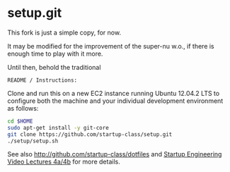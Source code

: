 setup.git
=========
This fork is just a simple copy, for now. 

It may be modified for the improvement of the super-nu w.o.,
if there is enough time to play with it more.

Until then, behold the traditional

	README / Instructions:

Clone and run this on a new EC2 instance running Ubuntu 12.04.2 LTS to
configure both the machine and your individual development environment as
follows:

```sh
cd $HOME
sudo apt-get install -y git-core
git clone https://github.com/startup-class/setup.git
./setup/setup.sh   
```

See also http://github.com/startup-class/dotfiles and
[Startup Engineering Video Lectures 4a/4b](https://class.coursera.org/startup-001/lecture/index)
for more details.





